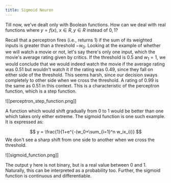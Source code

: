 ```yaml
---
title: Sigmoid Neuron
---
```

Till now, we've dealt only with Boolean functions. How can we deal with real functions where $y=f(x)$, $x \in R, y \in R$ instead of ${0,1}$? 

Recall that a perceptron fires (i.e., returns 1) if the sum of its weighted inputs is greater than a threshold $-w_0$. Looking at the example of whether we will watch a movie or not, let's say there's only one input, which the movie's average rating given by critics. If the threshold is 0.5 and $w_1 = 1$, we would conclude that we would indeed watch the movie if the average rating was $0.51$ but wouldn't watch it if the rating was $0.49$, since they fall on either side of the threshold. This seems harsh, since our decision sways completely to other side when we cross the threshold. A rating of $0.99$ is the same as $0.51$ in this context. This is a characteristic of the perceptron function, which is a step function.

![[perceptron_step_function.png]]

A function which would shift gradually from 0 to 1 would be better than one which takes only either extreme. The sigmoid function is one such example. It is expressed as:

$$
y = \frac{1}{1+e^{-(w_0+\sum_{i=1}^n w_ix_i)}}
$$
We don't see a sharp shift from one side to another when we cross the threshold. 

![[sigmoid_function.png]]

The output y here is not binary, but is a real value between 0 and 1. Naturally, this can be interpreted as a probability too. Further, the sigmoid function is continuous and differentiable.